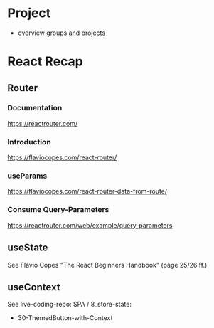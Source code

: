 # Project
- overview groups and projects

# React Recap

## Router
### Documentation
https://reactrouter.com/
### Introduction
https://flaviocopes.com/react-router/

### useParams
https://flaviocopes.com/react-router-data-from-route/

### Consume Query-Parameters
https://reactrouter.com/web/example/query-parameters

## useState
See Flavio Copes "The React Beginners Handbook" (page 25/26 ff.)

## useContext
See live-coding-repo: SPA / 8_store-state:
- 30-ThemedButton-with-Context
